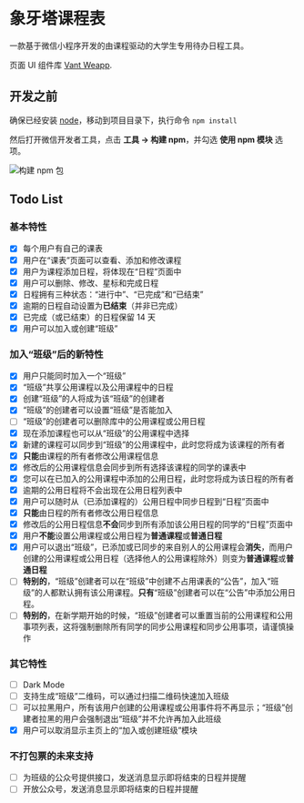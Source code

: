 # 象牙塔课程表

一款基于微信小程序开发的由课程驱动的大学生专用待办日程工具。

页面 UI 组件库 [Vant Weapp](https://youzan.github.io/vant-weapp/#/intro).

## 开发之前

确保已经安装 [node](https://nodejs.org/en/)，移动到项目目录下，执行命令 `npm install`

然后打开微信开发者工具，点击 **工具 -> 构建 npm**，并勾选 **使用 npm 模块** 选项。

![构建 npm 包](https://img.yzcdn.cn/public_files/2019/08/15/fa0549210055976cb63798503611ce3d.png)

## Todo List

### 基本特性

- [x] 每个用户有自己的课表
- [x] 用户在“课表”页面可以查看、添加和修改课程
- [x] 用户为课程添加日程，将体现在“日程”页面中
- [x] 用户可以删除、修改、星标和完成日程
- [x] 日程拥有三种状态：“进行中”、“已完成”和“已结束”
- [x] 逾期的日程自动设置为**已结束**（并非已完成）
- [x] 已完成（或已结束）的日程保留 14 天
- [x] 用户可以加入或创建“班级”

### 加入“班级”后的新特性

- [x] 用户只能同时加入一个“班级”
- [x] “班级”共享公用课程以及公用课程中的日程
- [x] 创建“班级”的人将成为该“班级”的创建者
- [x] “班级”的创建者可以设置“班级”是否能加入
- [ ] “班级”的创建者可以删除库中的公用课程或公用日程
- [x] 现在添加课程也可以从“班级”的公用课程中选择
- [x] 新建的课程可以同步到“班级”的公用课程中，此时您将成为该课程的所有者
- [x] **只能**由课程的所有者修改公用课程信息
- [x] 修改后的公用课程信息会同步到所有选择该课程的同学的课表中
- [x] 您可以在已加入的公用课程中添加的公用日程，此时您将成为该日程的所有者
- [x] 逾期的公用日程将不会出现在公用日程列表中
- [x] 用户可以随时从（已添加课程的）公用日程中同步日程到“日程”页面中
- [x] **只能**由日程的所有者修改公用日程信息
- [x] 修改后的公用日程信息**不会**同步到所有添加该公用日程的同学的“日程”页面中
- [x] 用户**不能**设置公用课程或公用日程为**普通课程**或**普通日程**
- [x] 用户可以退出“班级”，已添加或已同步的来自别人的公用课程会**消失**，而用户创建的公用课程或公用日程（选择他人的公用课程除外）则变为**普通课程**或**普通日程**
- [ ] **特别的**，“班级”创建者可以在“班级”中创建不占用课表的“公告”，加入“班级”的人都默认拥有该公用课程。**只有**“班级”创建者可以在“公告”中添加公用日程。
- [ ] **特别的**，在新学期开始的时候，“班级”创建者可以重置当前的公用课程和公用事项列表，这将强制删除所有同学的同步公用课程和同步公用事项，请谨慎操作

### 其它特性

- [ ] Dark Mode
- [ ] 支持生成“班级”二维码，可以通过扫描二维码快速加入班级
- [ ] 可以拉黑用户，所有该用户创建的公用课程或公用事件将不再显示；“班级”创建者拉黑的用户会强制退出“班级”并不允许再加入此班级
- [x] 用户可以取消显示主页上的“加入或创建班级”模块

### 不打包票的未来支持

- [ ] 为班级的公众号提供接口，发送消息显示即将结束的日程并提醒
- [ ] 开放公众号，发送消息显示即将结束的日程并提醒
